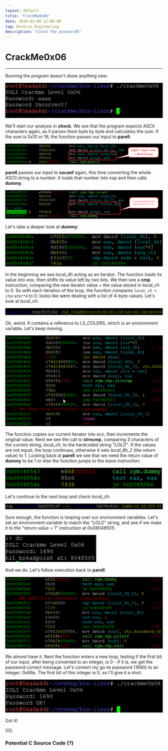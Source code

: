 ```yaml
---
layout: default
title: "CrackMe0x06"
date: 2018-03-09 12:00:00
tag: Reverse_Engineering
description: "Crack the passwordS"
---
```


# CrackMe0x06

___

Running the program doesn't show anything new:

![Image](/images/crackme0x06/wrong_pw.png)

We'll start our analysis in **check**. We see that the program expects ASCII characters again, as it parses them byte by byte and calculates the sum. If the sum is 0x10 or 16, the function passes our input to **parell**:

![Image](/images/crackme0x06/sym_check.png)

**parell** passes our input to **sscanf** again, this time converting the whole ASCII string to a number. It loads that number into *esp* and then calls **dummy**.

![Image](/images/crackme0x06/sym_parell.png)

Let's take a deeper look at **dummy**:

![Image](/images/crackme0x06/sym_dummy_1.png)

In the beginning we see *local_4h* acting as an iterator. The function loads its value into *eax*, then shifts its value left by two bits. We then see a **cmp** instruction, comparing the new iterator value + the value stored in *local_ch* to 0. So with each iteration of the loop, the function compares `local_ch + iterator*4` to 0; looks like were dealing with a list of 4-byte values. Let's look at *local_ch*:

![Image](/images/crackme0x06/dummy_arg_ch.png)

Ok, weird. It contains a reference to LS_COLORS, which is an environment variable. Let's keep moving. 

![Image](/images/crackme0x06/sym_dummy_2.png) 

The function copies our current iterator into *ecx*, then increments the original value. Next we see the call to **strncmp**, comparing 3 characters of the current string, *local_ch*, to the hardcoded string *"LOLO"*. If the values are not equal, the loop continues, otherwise it sets *local_8h_2* (the return value) to 1. Looking back at **parell** we see that we need the return value of **dummy** to be 1 or else the function jumps to the leave instruction:

![Image](/images/crackme0x06/sym_parell_2.png)

Let's continue to the next loop and check *local_ch*:

![Image](/images/crackme0x06/dummy_arg_ch_2.png)

Sure enough, the function is looping over our environment variables. Let's set an environment variable to match the *"LOLO"* string, and see if we make it to the "return value = 1" instruction at *0x08048505*.

![Image](/images/crackme0x06/dummy_return_1.png)

And we do. Let's follow execution back to **parell**:

![Image](/images/crackme0x06/sym_parell_ok.png)

We almost have it. Next the function enters a new loop, testing if the first bit of our input, after being converted to an integer, is 0 - if it is, we get the password correct message. Let's convert my go-to password (1690) to an integer: 0x69a. The first bit of this integer is 0, so I'll give it a shot:

![Image](/images/crackme0x06/correct_pw.png)

Got it!

\\\\\\\\\\

### Potential C Source Code (?)